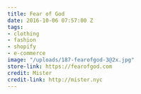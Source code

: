 ```yaml
---
title: Fear of God
date: 2016-10-06 07:57:00 Z
tags:
- clothing
- fashion
- shopify
- e-commerce
image: "/uploads/187-fearofgod-3@2x.jpg"
store-link: https://fearofgod.com
credit: Mister
credit-link: http://mister.nyc
---
```


